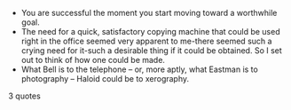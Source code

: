  - You are successful the moment you start moving toward a worthwhile goal.
 - The need for a quick, satisfactory copying machine that could be used right in the office seemed very apparent to me-there seemed such a crying need for it-such a desirable thing if it could be obtained. So I set out to think of how one could be made.
 - What Bell is to the telephone – or, more aptly, what Eastman is to photography – Haloid could be to xerography.

3 quotes